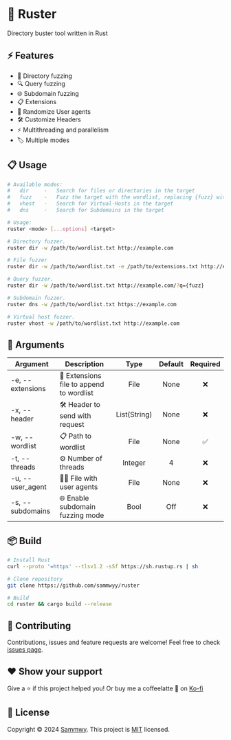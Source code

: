 # 🦀 Ruster

Directory buster tool written in Rust

## ⚡ Features

- 📂 Directory fuzzing
- 🔍 Query fuzzing
- 🌐 Subdomain fuzzing
- 📋 Extensions
- 🎯 Randomize User agents
- 🛠 Customize Headers
- ⚡ Multithreading and parallelism
- 🏷 Multiple modes

## 📋 Usage

```bash
# Available modes:
#   dir     -   Search for files or directories in the target
#   fuzz    -   Fuzz the target with the wordlist, replacing {fuzz} with the word
#   vhost   -   Search for Virtual-Hosts in the target
#   dns     -   Search for Subdomains in the target

# Usage:
ruster <mode> [...options] <target>

# Directory fuzzer.
ruster dir -w /path/to/wordlist.txt http://example.com

# File fuzzer
ruster dir -w /path/to/wordlist.txt -e /path/to/extensions.txt http://example.com/

# Query fuzzer.
ruster dir -w /path/to/wordlist.txt http://example.com/?q={fuzz}

# Subdomain fuzzer.
ruster dns -w /path/to/wordlist.txt https://example.com

# Virtual host fuzzer.
ruster vhost -w /path/to/wordlist.txt http://example.com
```

## 📗 Arguments

| Argument | Description | Type | Default | Required |
| --- | --- | :-: | :-: | :-: |
| -e, --extensions | 📂 Extensions file to append to wordlist | File | None | ❌ |
| -x, --header | 🛠 Header to send with request | List(String) | None | ❌ |
| -w, --wordlist | 📋 Path to wordlist | File | None | ✅ |
| -t, --threads | ⚙️ Number of threads | Integer | 4 | ❌ |
| -u, --user_agent | 🧑‍💻 File with user agents | File | None | ❌ |
| -s, --subdomains | 🌐 Enable subdomain fuzzing mode | Bool | Off | ❌ |

## 📦 Build

```bash
# Install Rust
curl --proto '=https' --tlsv1.2 -sSf https://sh.rustup.rs | sh

# Clone repository
git clone https://github.com/sammwyy/ruster

# Build
cd ruster && cargo build --release
```

## 🤝 Contributing

Contributions, issues and feature requests are welcome! Feel free to check [issues page](https://github.com/sammwyy/ruster/issues).

## ❤️ Show your support

Give a ⭐️ if this project helped you! Or buy me a coffeelatte 🙌 on [Ko-fi](https://ko-fi.com/sammwy)

## 📝 License

Copyright © 2024 [Sammwy](https://github.com/sammwyy). This project is [MIT](LICENSE) licensed.
